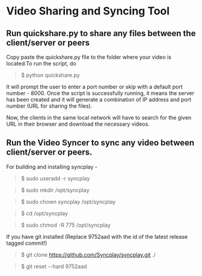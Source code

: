 # Video Sharing and Syncing Tool

## Run quickshare.py to share any files between the client/server or peers

Copy paste the quickshare.py file to the folder where your video is located.To run the script, do

> $ python quickshare.py 

It will prompt the user to enter a port number or skip with a default port number - 8000. Once the script is successfully running, it means the server has been created and it will generate a combination of IP address and port number (URL for sharing the files).

Now, the clients in the same local network will have to search for the given URL in their browser and download the necessary videos.

## Run the Video Syncer to sync any video between client/server or peers.

For building and installing syncplay - 

> $ sudo useradd -r syncplay

> $ sudo mkdir /opt/syncplay

> $ sudo chown syncplay /opt/syncplay

> $ cd /opt/syncplay

> $ sudo chmod -R 775 /opt/syncplay


If you have git installed (Replace 9752aad with the id of the latest release tagged commit!)

> $ git clone https://github.com/Syncplay/syncplay.git ./

> $ git reset --hard 9752aad
